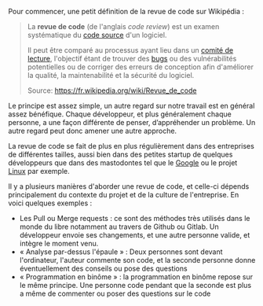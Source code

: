 Pour commencer, une petit définition de la revue de code sur Wikipédia : 

> La **revue de code** (de l'anglais *code review*) est un examen systématique du [code source](https://fr.wikipedia.org/wiki/Code_source) d'un logiciel. 
>
> Il peut être comparé au processus ayant lieu dans un [comité de lecture](https://fr.wikipedia.org/wiki/Comit%C3%A9_de_lecture), l'objectif étant de trouver des [bugs](https://fr.wikipedia.org/wiki/Bug_informatique)  ou des vulnérabilités potentielles ou de corriger des erreurs de  conception afin d'améliorer la qualité, la maintenabilité et la sécurité  du logiciel. 
>
> Source: https://fr.wikipedia.org/wiki/Revue_de_code

Le principe est assez simple, un autre regard sur notre travail est en général assez bénéfique. Chaque développeur, et plus généralement chaque personne, a une façon différente de penser, d’appréhender un problème. Un autre regard peut donc amener une autre approche. 

La revue de code se fait de plus en plus régulièrement dans des entreprises de différentes tailles, aussi bien dans des petites startup de quelques développeurs que dans des mastodontes tel que le [Google](https://www.quora.com/What-is-Googles-internal-code-review-policy-process) ou le projet [Linux](https://github.com/torvalds/linux/pulls) par exemple. 

Il y a plusieurs manières d'aborder une revue de code, et celle-ci dépends principalement du contexte du projet et de la culture de l'entreprise. En voici quelques exemples : 

- Les Pull ou Merge requests : ce sont des méthodes très utilisés dans le monde du libre notamment au travers de Github ou Gitlab. Un développeur envoie ses changements, et une autre personne valide, et intègre le moment venu. 
- « Analyse par-dessus l'épaule » : Deux personnes sont devant l'ordinateur, l'auteur commente son code, et la seconde personne donne éventuellement des conseils ou pose des questions
- « Programmation en binôme » : la programmation en binôme repose sur le même principe. Une personne code pendant que la seconde est plus a même de commenter ou poser des questions sur le code

